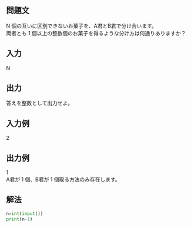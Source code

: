 ## 問題文
N 個の互いに区別できないお菓子を、A君とB君で分け合います。  
両者とも 
1 個以上の整数個のお菓子を得るような分け方は何通りありますか？
## 入力
N
## 出力
答えを整数として出力せよ。
## 入力例
2
## 出力例
1  
A君が 
1 個、B君が 
1 個取る方法のみ存在します。
## 解法

```python
n=int(input())
print(n-1)